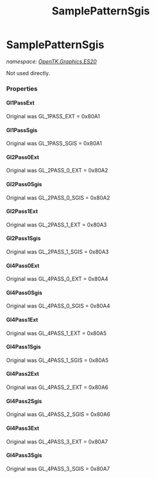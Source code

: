 ﻿---
title: SamplePatternSgis
---

# SamplePatternSgis
_namespace: [OpenTK.Graphics.ES20](N-OpenTK.Graphics.ES20.html)_

Not used directly.



### Properties

#### Gl1PassExt
Original was GL_1PASS_EXT = 0x80A1
#### Gl1PassSgis
Original was GL_1PASS_SGIS = 0x80A1
#### Gl2Pass0Ext
Original was GL_2PASS_0_EXT = 0x80A2
#### Gl2Pass0Sgis
Original was GL_2PASS_0_SGIS = 0x80A2
#### Gl2Pass1Ext
Original was GL_2PASS_1_EXT = 0x80A3
#### Gl2Pass1Sgis
Original was GL_2PASS_1_SGIS = 0x80A3
#### Gl4Pass0Ext
Original was GL_4PASS_0_EXT = 0x80A4
#### Gl4Pass0Sgis
Original was GL_4PASS_0_SGIS = 0x80A4
#### Gl4Pass1Ext
Original was GL_4PASS_1_EXT = 0x80A5
#### Gl4Pass1Sgis
Original was GL_4PASS_1_SGIS = 0x80A5
#### Gl4Pass2Ext
Original was GL_4PASS_2_EXT = 0x80A6
#### Gl4Pass2Sgis
Original was GL_4PASS_2_SGIS = 0x80A6
#### Gl4Pass3Ext
Original was GL_4PASS_3_EXT = 0x80A7
#### Gl4Pass3Sgis
Original was GL_4PASS_3_SGIS = 0x80A7

